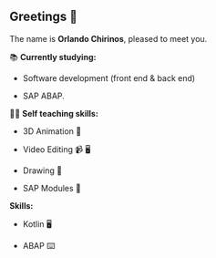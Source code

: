 ## Greetings :bow:

The name is **Orlando Chirinos**, pleased to meet you.

:books: **Currently studying:**

- Software development (front end & back end)

- SAP ABAP.

:technologist: **Self teaching skills:**

- 3D Animation :robot:

- Video Editing :video_camera: :desktop_computer:

- Drawing :art:

- SAP Modules :necktie:


**Skills:**

- Kotlin :desktop_computer:

- ABAP :keyboard:
